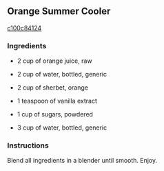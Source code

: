 ## Orange Summer Cooler

[c100c84124](http://www.food.com/recipe/orange-summer-cooler-95191)

### Ingredients

 - 2 cup of orange juice, raw

 - 2 cup of water, bottled, generic

 - 2 cup of sherbet, orange

 - 1 teaspoon of vanilla extract

 - 1 cup of sugars, powdered

 - 3 cup of water, bottled, generic

### Instructions

Blend all ingredients in a blender until smooth. Enjoy.